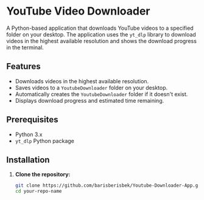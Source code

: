 # YouTube Video Downloader

A Python-based application that downloads YouTube videos to a specified folder on your desktop. The application uses the `yt_dlp` library to download videos in the highest available resolution and shows the download progress in the terminal.

## Features
- Downloads videos in the highest available resolution.
- Saves videos to a `YoutubeDownloader` folder on your desktop.
- Automatically creates the `YoutubeDownloader` folder if it doesn't exist.
- Displays download progress and estimated time remaining.

## Prerequisites
- Python 3.x
- `yt_dlp` Python package

## Installation
1. **Clone the repository:**
   ```bash
   git clone https://github.com/barisberisbek/Youtube-Downloader-App.git
   cd your-repo-name
